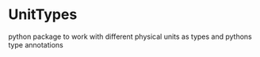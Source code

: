 # UnitTypes
python package to work with different physical units as types and pythons type annotations
